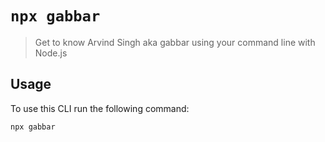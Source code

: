 # `npx gabbar`

> Get to know Arvind Singh aka gabbar using your command line with Node.js

## Usage

To use this CLI run the following command:

```sh
npx gabbar
```
